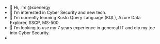 - 👋 Hi, I’m @xoenergy
- 👀 I’m interested in Cyber Security and new tech.
- 🌱 I’m currently learning Kusto Query Language (KQL), Azure Data Explorer, SSCP, MS-500
- 💞️ I’m looking to use my 7 years experience in genereal IT and dip my toe into Cyber Security.
-

<!---
xoenergy/xoenergy is a ✨ special ✨ repository because its `README.md` (this file) appears on your GitHub profile.
You can click the Preview link to take a look at your changes.
--->
